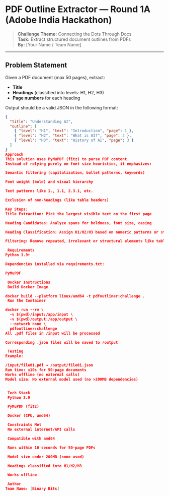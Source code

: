 #  PDF Outline Extractor — Round 1A (Adobe India Hackathon)

> **Challenge Theme:** Connecting the Dots Through Docs  
> **Task:** Extract structured document outlines from PDFs  
> **By:** [Your Name / Team Name]

---


##  Problem Statement

Given a PDF document (max 50 pages), extract:
- **Title**
- **Headings** (classified into levels: H1, H2, H3)
- **Page numbers** for each heading

Output should be a valid JSON in the following format:
```json
{
  "title": "Understanding AI",
  "outline": [
    { "level": "H1", "text": "Introduction", "page": 1 },
    { "level": "H2", "text": "What is AI?", "page": 2 },
    { "level": "H3", "text": "History of AI", "page": 3 }
  ]
}
Approach
This solution uses PyMuPDF (fitz) to parse PDF content.
Instead of relying purely on font size heuristics, it emphasizes:

Semantic filtering (capitalization, bullet patterns, keywords)

Font weight (bold) and visual hierarchy

Text patterns like 1., 1.1, 2.3.1, etc.

Exclusion of non-headings (like table headers)

Key Steps:
Title Extraction: Pick the largest visible text on the first page

Heading Candidates: Analyze spans for boldness, font size, casing

Heading Classification: Assign H1/H2/H3 based on numeric patterns or style

Filtering: Remove repeated, irrelevant or structural elements like table rows

 Requirements
Python 3.9+

Dependencies installed via requirements.txt:

PyMuPDF

 Docker Instructions
 Build Docker Image

docker build --platform linux/amd64 -t pdfoutliner:challenge .
 Run the Container

docker run --rm \
  -v $(pwd)/input:/app/input \
  -v $(pwd)/output:/app/output \
  --network none \
  pdfoutliner:challenge
All .pdf files in /input will be processed

Corresponding .json files will be saved to /output

 Testing
Example:

/input/file01.pdf → /output/file01.json
Run time: ≤10s for 50-page documents
Works offline (no external calls)
Model size: No external model used (no >200MB dependencies)


 Tech Stack
 Python 3.9

 PyMuPDF (fitz)

 Docker (CPU, amd64)

 Constraints Met
 No external internet/API calls

 Compatible with amd64

 Runs within 10 seconds for 50-page PDFs

 Model size under 200MB (none used)

 Headings classified into H1/H2/H3

 Works offline

 Author
Team Name: [Binary Bits]

